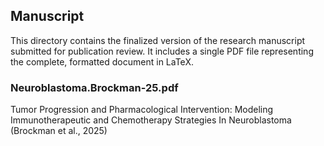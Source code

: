 ## Manuscript

This directory contains the finalized version of the research manuscript submitted for publication review. It includes a single PDF file representing the complete, formatted document in LaTeX. 

### Neuroblastoma.Brockman-25.pdf

Tumor Progression and Pharmacological Intervention: Modeling Immunotherapeutic and Chemotherapy Strategies In Neuroblastoma (Brockman et al., 2025)
